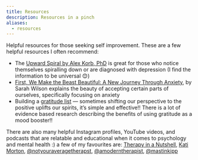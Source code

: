 ```yaml
---
title: Resources
description: Resources in a pinch
aliases:
  - resources
---
```

Helpful resources for those seeking self improvement. These are a few helpful resources I often recommend: 

- The [Upward Spiral by Alex Korb, PhD](https://www.amazon.ca/Upward-Spiral-Neuroscience-Reverse-Depression/dp/1626251207/ref=mp_s_a_1_1?adgrpid=127566796921&gclid=Cj0KCQiAyracBhDoARIsACGFcS7DjpkKXwZzLJQd3vH9hfrXNlTopRJQcncxBzqFUqLahMrNjY2OiCUaAvv1EALw_wcB&hvadid=605879893385&hvdev=m&hvlocphy=9000876&hvnetw=g&hvqmt=e&hvrand=12974017738614520971&hvtargid=kwd-299904176334&hydadcr=516_1015042872&keywords=the+upward+spiral&qid=1670283765&sr=8-1) is great for those who notice themselves spiralling down or are diagnosed with depression (I find the information to be universal 😊)
- [First, We Make the Beast Beautiful: A New Journey Through Anxiety](https://www.amazon.ca/First-We-Make-Beast-Beautiful/dp/0062836781/ref=mp_s_a_1_1?crid=37ENTL1PKU3WA&keywords=first+we+make+the+beast+beautiful&qid=1670283908&sprefix=but+first+we+make+the+beast+%2Caps%2C89&sr=8-1), by Sarah Wilson explains the beauty of accepting certain parts of ourselves, specifically focusing on anxiety 
- Building a [gratitude list](https://www.google.ca/search?q=gratitude+list) — sometimes shifting our perspective to the positive uplifts our spirits, it’s simple and effective!! There is a lot of evidence based research describing the benefits of using gratitude as a mood booster!!

There are also many helpful Instagram profiles, YouTube videos, and podcasts that are relatable and educational when it comes to psychology and mental health :) a few of my favourites are: [Therapy in a Nutshell](https://www.youtube.com/c/TherapyinaNutshell), [Kati Morton](https://www.youtube.com/@Katimorton), [@notyouraveragetherapst](https://www.instagram.com/notyouraveragethrpst/?hl=en), [@amoderntherapist](https://www.instagram.com/amoderntherapist/?hl=en), [@mastinkipp](https://www.instagram.com/mastinkipp/?hl=en)




